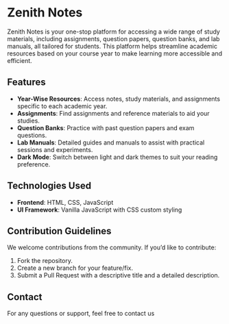 # Zenith Notes

Zenith Notes is your one-stop platform for accessing a wide range of study materials, including assignments, question papers, question banks, and lab manuals, all tailored for students. This platform helps streamline academic resources based on your course year to make learning more accessible and efficient.

## Features

- **Year-Wise Resources**: Access notes, study materials, and assignments specific to each academic year.
- **Assignments**: Find assignments and reference materials to aid your studies.
- **Question Banks**: Practice with past question papers and exam questions.
- **Lab Manuals**: Detailed guides and manuals to assist with practical sessions and experiments.
- **Dark Mode**: Switch between light and dark themes to suit your reading preference.

## Technologies Used

- **Frontend**: HTML, CSS, JavaScript
- **UI Framework**: Vanilla JavaScript with CSS custom styling


## Contribution Guidelines

We welcome contributions from the community. If you’d like to contribute:

1. Fork the repository.
2. Create a new branch for your feature/fix.
3. Submit a Pull Request with a descriptive title and a detailed description.



## Contact

For any questions or support, feel free to contact us


